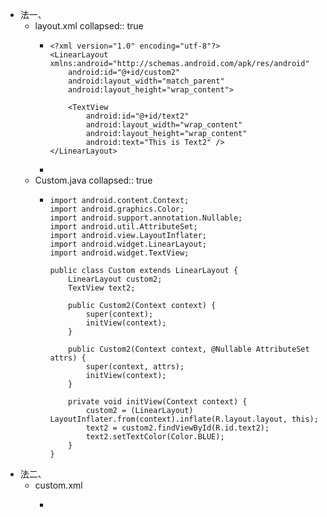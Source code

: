 - 法一、
	- layout.xml
collapsed:: true
		- ```
		  <?xml version="1.0" encoding="utf-8"?>
		  <LinearLayout xmlns:android="http://schemas.android.com/apk/res/android"
		      android:id="@+id/custom2"
		      android:layout_width="match_parent"
		      android:layout_height="wrap_content">
		  
		      <TextView
		          android:id="@+id/text2"
		          android:layout_width="wrap_content"
		          android:layout_height="wrap_content"
		          android:text="This is Text2" />
		  </LinearLayout>
		  
		  ```
		-
	- Custom.java
collapsed:: true
		- ```
		  import android.content.Context;
		  import android.graphics.Color;
		  import android.support.annotation.Nullable;
		  import android.util.AttributeSet;
		  import android.view.LayoutInflater;
		  import android.widget.LinearLayout;
		  import android.widget.TextView;
		  
		  public class Custom extends LinearLayout {
		      LinearLayout custom2;
		      TextView text2;
		  
		      public Custom2(Context context) {
		          super(context);
		          initView(context);
		      }
		  
		      public Custom2(Context context, @Nullable AttributeSet attrs) {
		          super(context, attrs);
		          initView(context);
		      }
		  
		      private void initView(Context context) {
		          custom2 = (LinearLayout) LayoutInflater.from(context).inflate(R.layout.layout, this);
		          text2 = custom2.findViewById(R.id.text2);
		          text2.setTextColor(Color.BLUE);
		      }
		  }
		  ```
- 法二、
	- custom.xml
		- ```
		  ```